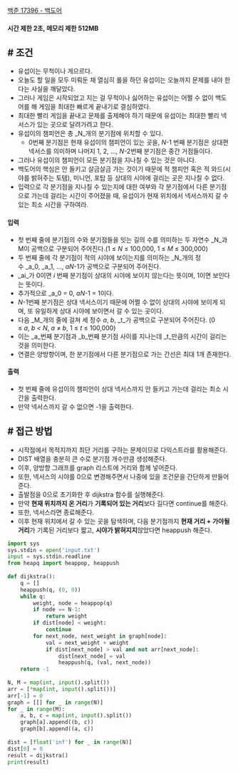 
[백준 17396 - 백도어](https://www.acmicpc.net/problem/17396)

#### **시간 제한 2초, 메모리 제한 512MB**

## **# 조건**

- 유섭이는 무척이나 게으르다. 
- 오늘도 할 일을 모두 미뤄둔 채 열심히 롤을 하던 유섭이는 오늘까지 문제를 내야 한다는 사실을 깨달았다. 
- 그러나 게임은 시작되었고 지는 걸 무척이나 싫어하는 유섭이는 어쩔 수 없이 백도어를 해 게임을 최대한 빠르게 끝내기로 결심하였다.
- 최대한 빨리 게임을 끝내고 문제를 출제해야 하기 때문에 유섭이는 최대한 빨리 넥서스가 있는 곳으로 달려가려고 한다. 
- 유섭이의 챔피언은 총 _N_개의 분기점에 위치할 수 있다. 
	- 0번째 분기점은 현재 유섭이의 챔피언이 있는 곳을, _N_-1 번째 분기점은 상대편 넥서스를 의미하며 나머지 1, 2, ..., _N_-2번째 분기점은 중간 거점들이다. 
- 그러나 유섭이의 챔피언이 모든 분기점을 지나칠 수 있는 것은 아니다. 
- 백도어의 핵심은 안 들키고 살금살금 가는 것이기 때문에 적 챔피언 혹은 적 와드(시야를 밝혀주는 토템), 미니언, 포탑 등 상대의 시야에 걸리는 곳은 지나칠 수 없다.
- 입력으로 각 분기점을 지나칠 수 있는지에 대한 여부와 각 분기점에서 다른 분기점으로 가는데 걸리는 시간이 주어졌을 때, 유섭이가 현재 위치에서 넥서스까지 갈 수 있는 최소 시간을 구하여라.

#### **입력**
- 첫 번째 줄에 분기점의 수와 분기점들을 잇는 길의 수를 의미하는 두 자연수 _N_과 M이 공백으로 구분되어 주어진다.(1 ≤ _N_ ≤ 100,000, 1 ≤ _M_ ≤ 300,000)
- 두 번째 줄에 각 분기점이 적의 시야에 보이는지를 의미하는 _N_개의 정수 _a_0, _a_1, ..., _aN_-1가 공백으로 구분되어 주어진다. 
- _ai_가 0이면 _i_ 번째 분기점이 상대의 시야에 보이지 않는다는 뜻이며, 1이면 보인다는 뜻이다. 
- 추가적으로 _a_0 = 0, _aN_-1 = 1이다.
- _N_-1번째 분기점은 상대 넥서스이기 때문에 어쩔 수 없이 상대의 시야에 보이게 되며, 또 유일하게 상대 시야에 보이면서 갈 수 있는 곳이다.
- 다음 _M_개의 줄에 걸쳐 세 정수 _a_, _b_, _t_가 공백으로 구분되어 주어진다. (0 ≤ _a_, _b_ _< N_, _a_ ≠ _b_, 1 ≤ _t_ ≤ 100,000) 
- 이는 _a_번째 분기점과 _b_번째 분기점 사이를 지나는데 _t_만큼의 시간이 걸리는 것을 의미한다. 
- 연결은 양방향이며, 한 분기점에서 다른 분기점으로 가는 간선은 최대 1개 존재한다.

#### **출력**
- 첫 번째 줄에 유섭이의 챔피언이 상대 넥서스까지 안 들키고 가는데 걸리는 최소 시간을 출력한다.
- 만약 넥서스까지 갈 수 없으면 -1을 출력한다.

## **# 접근 방법**

- 시작점에서 목적지까지 최단 거리를 구하는 문제이므로 다익스트라를 활용해준다.
- DIST 배열을 충분히 큰 수로 분기점 개수만큼 생성해준다.
- 이후, 양방향 그래프를 graph 리스트에 거리와 함께 넣어준다.
- 또한, 넥서스의 시야를 0으로 변경해주면서 나중에 있을 조건문을 간단하게 만들어준다.
- 출발점을 0으로 초기화한 후 dijkstra 함수를 실행해준다.
- 만약 **현재 위치까지 온 거리**가 **기록되어 있는 거리**보다 길다면 continue를 해준다.
- 또한, 넥서스라면 종료해준다.
- 이후 현재 위치에서 갈 수 있는 곳을 탐색하며, 다음 분기점까지 **현재 거리 + 가야될 거리**가 기록된 거리보다 짧고, **시야가 밝혀지지**않았다면 heappush 해준다. 

```python
import sys  
sys.stdin = open('input.txt')  
input = sys.stdin.readline  
from heapq import heappop, heappush  
  
def dijkstra():  
    q = []  
    heappush(q, (0, 0))  
    while q:  
        weight, node = heappop(q)  
        if node == N-1:  
            return weight  
        if dist[node] < weight:  
            continue  
        for next_node, next_weight in graph[node]:  
            val = next_weight + weight  
            if dist[next_node] > val and not arr[next_node]:  
                dist[next_node] = val  
                heappush(q, (val, next_node))  
    return -1  
  
N, M = map(int, input().split())  
arr = [*map(int, input().split())]  
arr[-1] = 0  
graph = [[] for _ in range(N)]  
for _ in range(M):  
    a, b, c = map(int, input().split())  
    graph[a].append((b, c))  
    graph[b].append((a, c))  
  
dist = [float('inf') for _ in range(N)]  
dist[0] = 0  
result = dijkstra()  
print(result)
```